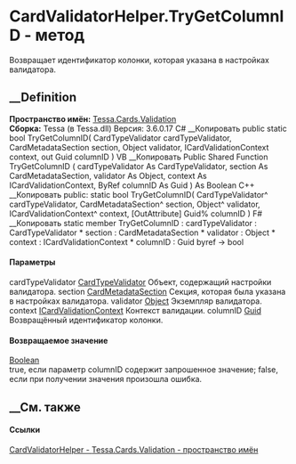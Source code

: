 # CardValidatorHelper.TryGetColumnID - метод
Возвращает идентификатор колонки, которая указана в настройках валидатора.
## __Definition
 **Пространство имён:** [Tessa.Cards.Validation](N_Tessa_Cards_Validation.htm)  
 **Сборка:** Tessa (в Tessa.dll) Версия: 3.6.0.17
C# __Копировать
     public static bool TryGetColumnID(
    	CardTypeValidator cardTypeValidator,
    	CardMetadataSection section,
    	Object validator,
    	ICardValidationContext context,
    	out Guid columnID
    )
VB __Копировать
     Public Shared Function TryGetColumnID ( 
    	cardTypeValidator As CardTypeValidator,
    	section As CardMetadataSection,
    	validator As Object,
    	context As ICardValidationContext,
    	<OutAttribute> ByRef columnID As Guid
    ) As Boolean
C++ __Копировать
     public:
    static bool TryGetColumnID(
    	CardTypeValidator^ cardTypeValidator, 
    	CardMetadataSection^ section, 
    	Object^ validator, 
    	ICardValidationContext^ context, 
    	[OutAttribute] Guid% columnID
    )
F# __Копировать
     static member TryGetColumnID : 
            cardTypeValidator : CardTypeValidator * 
            section : CardMetadataSection * 
            validator : Object * 
            context : ICardValidationContext * 
            columnID : Guid byref -> bool 
#### Параметры
cardTypeValidator [CardTypeValidator](T_Tessa_Cards_CardTypeValidator.htm)
    Объект, содержащий настройки валидатора.
section [CardMetadataSection](T_Tessa_Cards_Metadata_CardMetadataSection.htm)
    Секция, которая была указана в настройках валидатора.
validator [Object](https://learn.microsoft.com/dotnet/api/system.object)
    Экземпляр валидатора.
context
[ICardValidationContext](T_Tessa_Cards_Validation_ICardValidationContext.htm)
    Контекст валидации.
columnID [Guid](https://learn.microsoft.com/dotnet/api/system.guid)
    Возвращённый идентификатор колонки.
#### Возвращаемое значение
[Boolean](https://learn.microsoft.com/dotnet/api/system.boolean)  
true, если параметр columnID содержит запрошенное значение; false, если при
получении значения произошла ошибка.
## __См. также
#### Ссылки
[CardValidatorHelper - ](T_Tessa_Cards_Validation_CardValidatorHelper.htm)
[Tessa.Cards.Validation - пространство имён](N_Tessa_Cards_Validation.htm)
